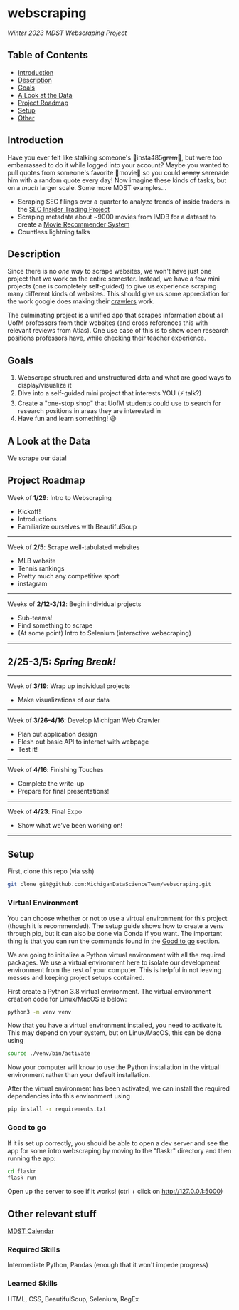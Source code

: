 # webscraping
_Winter 2023 MDST Webscraping Project_


## Table of Contents

-   [Introduction](#introduction)
-   [Description](#description)
-   [Goals](#goals)
-   [A Look at the Data](#a-look-at-the-data)
-   [Project Roadmap](#project-roadmap)
-   [Setup](#setup)
-   [Other](#other-relevant-stuff)

## Introduction

Have you ever felt like stalking someone's 📱insta485~~gram~~📱, but were too embarrassed to do it while logged into your account? Maybe you wanted to pull quotes from someone's favorite 🎥movie🎥 so you could ~~annoy~~ serenade him with a random quote every day! Now imagine these kinds of tasks, but on a _much_ larger scale. Some more MDST examples...

- Scraping SEC filings over a quarter to analyze trends of inside traders in the [SEC Insider Trading Project](https://github.com/MichiganDataScienceTeam/insider-trading)
- Scraping metadata about ~9000 movies from IMDB for a dataset to create a [Movie Recommender System](https://github.com/MichiganDataScienceTeam/movie-recommendations)
- Countless lightning talks

## Description
Since there is no _one way_ to scrape websites, we won't have just one project that we work on the entire semester. Instead, we have a few mini projects (one is completely self-guided) to give us experience scraping many different kinds of websites. This should give us some appreciation for the work google does making their [crawlers](https://developers.google.com/search/docs/crawling-indexing/overview-google-crawlers) work. 

The culminating project is a unified app that scrapes information about all UofM professors from their websites (and cross references this with relevant reviews from Atlas). One use case of this is to show open research positions professors have, while checking their teacher experience. 


## Goals

1. Webscrape structured and unstructured data and what are good ways to display/visualize it
2. Dive into a self-guided mini project that interests YOU (⚡ talk?)
3. Create a "one-stop shop" that UofM students could use to search for research positions in areas they are interested in
4. Have fun and learn something! 😃


## A Look at the Data

We scrape our data!

## Project Roadmap

Week of **1/29**: Intro to Webscraping

-   Kickoff!
-   Introductions
-   Familiarize ourselves with BeautifulSoup

---

Week of **2/5**: Scrape well-tabulated websites 

-   MLB website
-   Tennis rankings
-   Pretty much any competitive sport 
-   instagram

---

Weeks of **2/12-3/12**: Begin individual projects

-   Sub-teams!
-   Find something to scrape
-   (At some point) Intro to Selenium (interactive webscraping)

---

## **2/25-3/5**: _Spring Break!_

---

Week of **3/19**: Wrap up individual projects

-   Make visualizations of our data

---

Week of **3/26-4/16**: Develop Michigan Web Crawler

-   Plan out application design
-   Flesh out basic API to interact with webpage
-   Test it!

---

Week of **4/16**: Finishing Touches

-   Complete the write-up
-   Prepare for final presentations!

---

Week of **4/23**: Final Expo
-  Show what we've been working on!

---

## Setup

First, clone this repo (via ssh)

```bash
git clone git@github.com:MichiganDataScienceTeam/webscraping.git
```

### Virtual Environment

You can choose whether or not to use a virtual environment for this project (though it is recommended). The setup guide shows how to create a venv through pip, but it can also be done via Conda if you want. The important thing is that you can run the commands found in the [Good to go](#good-to-go) section.

We are going to initialize a Python virtual environment with all the required packages. We use a virtual environment here to isolate our development environment from the rest of your computer. This is helpful in not leaving messes and keeping project setups contained.

First create a Python 3.8 virtual environment. The virtual environment creation code for Linux/MacOS is below:

```bash
python3 -m venv venv
```


Now that you have a virtual environment installed, you need to activate it. This may depend on your system, but on Linux/MacOS, this can be done using

```bash
source ./venv/bin/activate
```

Now your computer will know to use the Python installation in the virtual environment rather than your default installation.

After the virtual environment has been activated, we can install the required dependencies into this environment using

```bash
pip install -r requirements.txt
```

### Good to go

If it is set up correctly, you should be able to open a dev server and see the app for some intro webscraping by moving to the "flaskr" directory and then running the app:

```bash
cd flaskr
flask run
```

Open up the server to see if it works! (ctrl + click on http://127.0.0.1:5000)


## Other relevant stuff

[MDST Calendar](https://www.mdst.club/agenda)

### Required Skills

Intermediate Python, Pandas (enough that it won't impede progress)

### Learned Skills

HTML, CSS, BeautifulSoup, Selenium, RegEx
